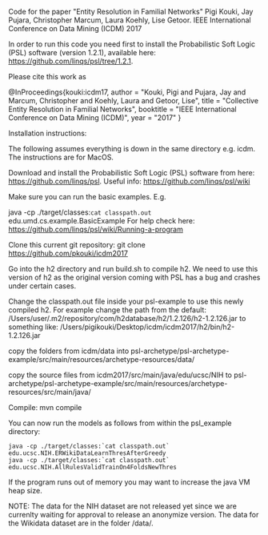Code for the paper "Entity Resolution in Familial Networks" Pigi Kouki, Jay Pujara, Christopher Marcum, Laura Koehly, Lise Getoor. IEEE International Conference on Data Mining (ICDM) 2017

In order to run this code you need first to install the Probabilistic Soft Logic (PSL) software (version 1.2.1), available here: https://github.com/linqs/psl/tree/1.2.1.

Please cite this work as

@InProceedings{kouki:icdm17,
  author       = "Kouki, Pigi and Pujara, Jay and Marcum, Christopher and Koehly, Laura and Getoor, Lise",
  title        = "Collective Entity Resolution in Familial Networks",
  booktitle    = "IEEE International Conference on Data Mining (ICDM)",
  year         = "2017"
}

Installation instructions:

The following assumes everything is down in the same directory e.g. icdm. The instructions are for MacOS.

Download and install the Probabilistic Soft Logic (PSL) software from here: https://github.com/linqs/psl. Useful info: https://github.com/linqs/psl/wiki

Make sure you can run the basic examples. E.g.

java -cp ./target/classes:`cat classpath.out` edu.umd.cs.example.BasicExample
For help check here: https://github.com/linqs/psl/wiki/Running-a-program

Clone this current git repository: git clone https://github.com/pkouki/icdm2017

Go into the h2 directory and run build.sh to compile h2. We need to use this version of h2 as the original version coming with PSL has a bug and crashes under certain cases.

Change the classpath.out file inside your psl-example to use this newly compiled h2. For example change the path from the default: /Users/user/.m2/repository/com/h2database/h2/1.2.126/h2-1.2.126.jar to something like: 
/Users/pigikouki/Desktop/icdm/icdm2017/h2/bin/h2-1.2.126.jar

copy the folders from icdm/data into psl-archetype/psl-archetype-example/src/main/resources/archetype-resources/data/

copy the source files from icdm2017/src/main/java/edu/ucsc/NIH to psl-archetype/psl-archetype-example/src/main/resources/archetype-resources/src/main/java/

Compile: mvn compile

You can now run the models as follows from within the psl_example directory:

    java -cp ./target/classes:`cat classpath.out` edu.ucsc.NIH.ERWikiDataLearnThresAfterGreedy
    java -cp ./target/classes:`cat classpath.out` edu.ucsc.NIH.AllRulesValidTrainOn4FoldsNewThres
    
If the program runs out of memory you may want to increase the java VM heap size.

NOTE: The data for the NIH dataset are not released yet since we are currenlty waiting for approval to release an anonymize version. The data for the Wikidata dataset are in the folder /data/.
